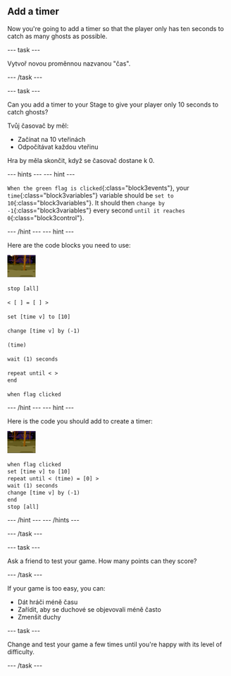 ## Add a timer

Now you're going to add a timer so that the player only has ten seconds to catch as many ghosts as possible.

\--- task \---

Vytvoř novou proměnnou nazvanou "čas".

\--- /task \---

\--- task \---

Can you add a timer to your Stage to give your player only 10 seconds to catch ghosts?

Tvůj časovač by měl:

+ Začínat na 10 vteřinách
+ Odpočítávat každou vteřinu

Hra by měla skončit, když se časovač dostane k 0.

\--- hints \--- \--- hint \---

`When the green flag is clicked`{:class="block3events"}, your `time`{:class="block3variables"} variable should be `set to 10`{:class="block3variables"}. It should then `change by -1`{:class="block3variables"} every second `until it reaches 0`{:class="block3control"}.

\--- /hint \--- \--- hint \---

Here are the code blocks you need to use:

![ghost-sprite](images/ghost-backdrop.png)

```blocks3
stop [all]

< [ ] = [ ] >

set [time v] to [10]

change [time v] by (-1)

(time)

wait (1) seconds

repeat until < >
end

when flag clicked

```

\--- /hint \--- \--- hint \---

Here is the code you should add to create a timer:

![backdrop icon](images/ghost-backdrop.png)

```blocks3
when flag clicked
set [time v] to [10]
repeat until < (time) = [0] >
wait (1) seconds
change [time v] by (-1)
end
stop [all]
```

\--- /hint \--- \--- /hints \---

\--- /task \---

\--- task \---

Ask a friend to test your game. How many points can they score?

\--- /task \---

If your game is too easy, you can:

+ Dát hráči méně času
+ Zařídit, aby se duchové se objevovali méně často
+ Zmenšit duchy

\--- task \---

Change and test your game a few times until you're happy with its level of difficulty.

\--- /task \---